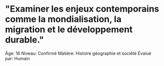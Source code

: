 # "Examiner les enjeux contemporains comme la mondialisation, la migration et le développement durable."

Âge: 16
Niveau: Confirmé
Matière: Histoire géographie et société
Évalué par: Humain